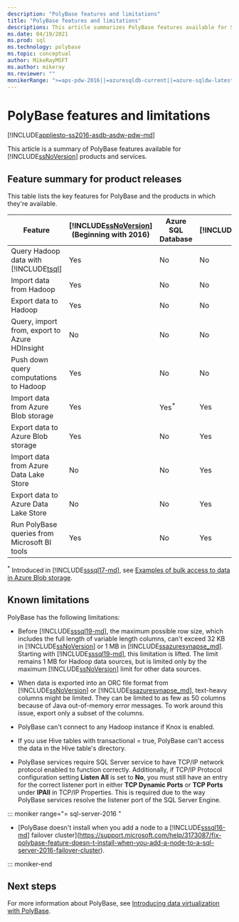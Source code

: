 ```yaml
---
description: "PolyBase features and limitations"
title: "PolyBase features and limitations"
descriptions: This article summarizes PolyBase features available for SQL Server products and services. It lists T-SQL operators supported for pushdown and known limitations.
ms.date: 04/19/2021
ms.prod: sql
ms.technology: polybase
ms.topic: conceptual
author: MikeRayMSFT
ms.author: mikeray
ms.reviewer: ""
monikerRange: ">=aps-pdw-2016||=azuresqldb-current||=azure-sqldw-latest||>=sql-server-2016||>=sql-server-linux-2017||=azuresqldb-mi-current"
---
```

# PolyBase features and limitations

[!INCLUDE[appliesto-ss2016-asdb-asdw-pdw-md](../../includes/tsql-appliesto-ss2016-all-md.md)]

This article is a summary of PolyBase features available for [!INCLUDE[ssNoVersion](../../includes/ssnoversion-md.md)] products and services.  
  
## Feature summary for product releases

This table lists the key features for PolyBase and the products in which they're available.  

|**Feature** |**[!INCLUDE[ssNoVersion](../../includes/ssnoversion-md.md)]** (Beginning with 2016) |**Azure SQL Database** |**[!INCLUDE[ssazuresynapse_md](../../includes/ssazuresynapse_md.md)]** |**Parallel Data Warehouse** |
|---------|---------|---------|---------|---------|
|Query Hadoop data with [!INCLUDE[tsql](../../includes/tsql-md.md)]|Yes|No|No|Yes|
|Import data from Hadoop|Yes|No|No|Yes|
|Export data to Hadoop  |Yes|No|No| Yes|
|Query, import from, export to Azure HDInsight |No|No|No|No
|Push down query computations to Hadoop|Yes|No|No|Yes|  
|Import data from Azure Blob storage|Yes|Yes<sup>*</sup>|Yes|Yes|
|Export data to Azure Blob storage|Yes|No|Yes|Yes|  
|Import data from Azure Data Lake Store|No|No|Yes|No|
|Export data to Azure Data Lake Store|No|No|Yes|No|
|Run PolyBase queries from Microsoft BI tools|Yes|No|Yes|Yes|

<sup>*</sup> Introduced in [!INCLUDE[sssql17-md](../../includes/sssql17-md.md)], see [Examples of bulk access to data in Azure Blob storage](../import-export/examples-of-bulk-access-to-data-in-azure-blob-storage.md).



## Known limitations

PolyBase has the following limitations:

- Before [!INCLUDE[sssql19-md](../../includes/sssql19-md.md)], the maximum possible row size, which includes the full length of variable length columns, can't exceed 32 KB in [!INCLUDE[ssNoVersion](../../includes/ssnoversion-md.md)] or 1 MB in [!INCLUDE[ssazuresynapse_md](../../includes/ssazuresynapse_md.md)]. Starting with [!INCLUDE[sssql19-md](../../includes/sssql19-md.md)], this limitation is lifted. The limit remains 1 MB for Hadoop data sources, but is limited only by the maximum [!INCLUDE[ssNoVersion](../../includes/ssnoversion-md.md)] limit for other data sources.

- When data is exported into an ORC file format from [!INCLUDE[ssNoVersion](../../includes/ssnoversion-md.md)] or [!INCLUDE[ssazuresynapse_md](../../includes/ssazuresynapse_md.md)], text-heavy columns might be limited. They can be limited to as few as 50 columns because of Java out-of-memory error messages. To work around this issue, export only a subset of the columns.

- PolyBase can't connect to any Hadoop instance if Knox is enabled.

- If you use Hive tables with transactional = true, PolyBase can't access the data in the Hive table's directory.

- PolyBase services require SQL Server service to have TCP/IP network protocol enabled to function correctly. Additionally, if TCP/IP Protocol configuration setting **Listen All** is set to **No**, you must still have an entry for the correct listener port in either **TCP Dynamic Ports** or **TCP Ports** under **IPAll** in TCP/IP Properties. This is required due to the way PolyBase services resolve the listener port of the SQL Server Engine.

<!--SQL Server 2016-->
::: moniker range="= sql-server-2016 "

- [PolyBase doesn't install when you add a node to a [!INCLUDE[sssql16-md](../../includes/sssql16-md.md)] failover cluster](https://support.microsoft.com/help/3173087/fix-polybase-feature-doesn-t-install-when-you-add-a-node-to-a-sql-server-2016-failover-cluster).

::: moniker-end

## Next steps

For more information about PolyBase, see [Introducing data virtualization with PolyBase](polybase-guide.md).
